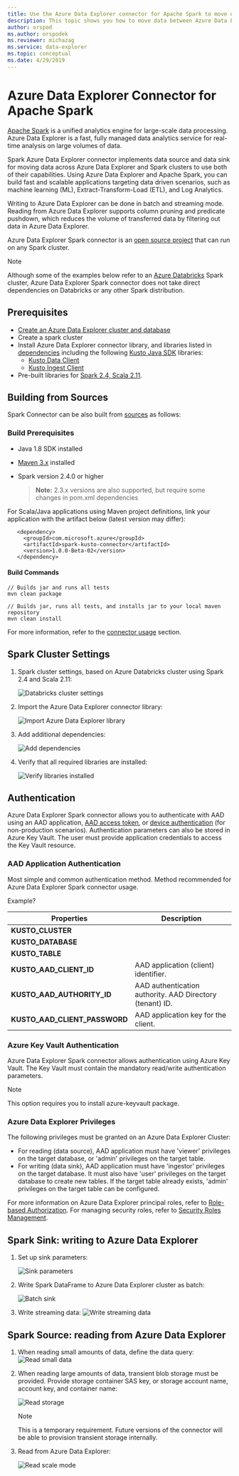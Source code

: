 ```yaml
---
title: Use the Azure Data Explorer connector for Apache Spark to move data between Azure Data Explorer and Spark clusters.
description: This topic shows you how to move data between Azure Data Explorer and Apache Spark clusters.
author: orspod
ms.author: orspodek
ms.reviewer: michazag
ms.service: data-explorer
ms.topic: conceptual
ms.date: 4/29/2019
---
```


# Azure Data Explorer Connector for Apache Spark

[Apache Spark](https://spark.apache.org/) is a unified analytics engine for large-scale data processing. Azure Data Explorer is a fast, fully managed data analytics service for real-time analysis on large volumes of data. 

Spark Azure Data Explorer connector implements data source and data sink for moving data across Azure Data Explorer and Spark clusters to use both of their capabilities. Using Azure Data Explorer and Apache Spark, you can build fast and scalable applications targeting data driven scenarios, such as machine learning (ML), Extract-Transform-Load (ETL), and Log Analytics. 

Writing to Azure Data Explorer can be done in batch and streaming mode. 
Reading from Azure Data Explorer supports column pruning and predicate pushdown, which reduces the volume of transferred data by filtering out data in Azure Data Explorer.

Azure Data Explorer Spark connector is an [open source project](https://github.com/Azure/azure-kusto-spark) that can run on any Spark cluster.

> [!NOTE]
> Although some of the examples below refer to an [Azure Databricks](https://docs.azuredatabricks.net/) Spark cluster, Azure Data Explorer Spark connector does not take direct dependencies on Databricks or any other Spark distribution.

## Prerequisites

* [Create an Azure Data Explorer cluster and database](/azure/data-explorer/create-cluster-database-portal) 
* Create a spark cluster
* Install Azure Data Explorer connector library, and libraries listed in [dependencies](https://github.com/Azure/azure-kusto-spark#dependencies) including the following [Kusto Java SDK](https://docs.microsoft.com/en-us/azure/kusto/api/java/kusto-java-client-library) libraries:
    * [Kusto Data Client](https://mvnrepository.com/artifact/com.microsoft.azure.kusto/kusto-data)
    * [Kusto Ingest Client](https://mvnrepository.com/artifact/com.microsoft.azure.kusto/kusto-ingest)
* Pre-built libraries for [Spark 2.4, Scala 2.11](https://github.com/Azure/azure-kusto-spark/releases). 

## Building from Sources

Spark Connector can be also built from [sources](https://github.com/Azure/azure-kusto-spark) as follows:

### Build Prerequisites
* Java 1.8 SDK installed
* [Maven 3.x](https://maven.apache.org/download.cgi) installed
* Spark version 2.4.0 or higher

    >**Note:** 2.3.x versions are also supported, but require some changes in pom.xml dependencies

For Scala/Java applications using Maven project definitions, 
link your application with the artifact below (latest version may differ):

```Maven
   <dependency>
     <groupId>com.microsoft.azure</groupId>
     <artifactId>spark-kusto-connector</artifactId>
     <version>1.0.0-Beta-02</version>
   </dependency>
```

#### Build Commands
   
```
// Builds jar and runs all tests
mvn clean package

// Builds jar, runs all tests, and installs jar to your local maven repository
mvn clean install
```

For more information, refer to the [connector usage](https://github.com/Azure/azure-kusto-spark#usage) section.

## Spark Cluster Settings

1. Spark cluster settings, based on Azure Databricks cluster using Spark 2.4 and Scala 2.11: 

    ![Databricks cluster settings](media/spark-connector/databricks-cluster-m.png)

1. Import the Azure Data Explorer connector library:

    ![Import Azure Data Explorer library](media/spark-connector/db-create-library-m.png)

1. Add additional dependencies:

    ![Add dependencies](media/spark-connector/db-dependencies-m.png)

1. Verify that all required libraries are installed:

    ![Verify libraries installed](media/spark-connector/db-libraries-view-b.png)

## Authentication

Azure Data Explorer Spark connector allows you to authenticate with AAD using an AAD application, [AAD access token](), or [device authentication]() (for non-production scenarios). Authentication parameters can also be stored in Azure Key Vault. The user must provide application credentials to access the Key Vault resource.

### AAD Application Authentication

Most simple and common authentication method. Method recommended for Azure Data Explorer Spark connector usage.

Example?


|Properties  |Description  |
|---------|---------|
|**KUSTO_CLUSTER**     |         |
|**KUSTO_DATABASE**    |         |
|**KUSTO_TABLE**    |         |
|**KUSTO_AAD_CLIENT_ID**     |   AAD application (client) identifier.      |
|**KUSTO_AAD_AUTHORITY_ID**     |  AAD authentication authority. AAD Directory (tenant) ID.        |
|**KUSTO_AAD_CLIENT_PASSWORD**    |    AAD application key for the client.     |


### Azure Key Vault Authentication

Azure Data Explorer Spark connector allows authentication using Azure Key Vault. The Key Vault must contain the mandatory read/write authentication parameters.

> [!NOTE]
>This option requires you to install azure-keyvault package.

### Azure Data Explorer Privileges

The following privileges must be granted on an Azure Data Explorer Cluster:
* For reading (data source), AAD application must have 'viewer' privileges on the target database, or 'admin' privileges on the target table.
* For writing (data sink), AAD application must have 'ingestor' privileges on the target database. It must also have 'user' privileges on the target database to create new tables. If the target table already exists, 'admin' privileges on the target table can be configured. 
 
For more information on Azure Data Explorer principal roles, refer to [Role-based Authorization](/azure/kusto/management/access-control/role-based-authorization). For managing security roles, refer to [Security Roles Management](/azure/kusto/management/security-roles).

## Spark Sink: writing to Azure Data Explorer

1. Set up sink parameters:

    ![Sink parameters](media/spark-connector/sink-parameters.png)

1. Write Spark DataFrame to Azure Data Explorer cluster as batch:

    ![Batch sink](media/spark-connector/batch-sink.png)

1. Write streaming data:
    ![Write streaming data](media/spark-connector/write-stream.png)

## Spark Source: reading from Azure Data Explorer

1. When reading small amounts of data, define the data query:
    ![Read small data](media/spark-connector/read-lean.png)

1. When reading large amounts of data, transient blob storage must be provided. Provide storage container SAS key, or storage account name, account key, and container name:

    ![Read storage](media/spark-connector/storage.png)

    > [!NOTE]
    > This is a temporary requirement. Future versions of the connector will be able to provision transient storage internally.

1. Read from Azure Data Explorer:

    ![Read scale mode](media/spark-connector/read-scale.png)
